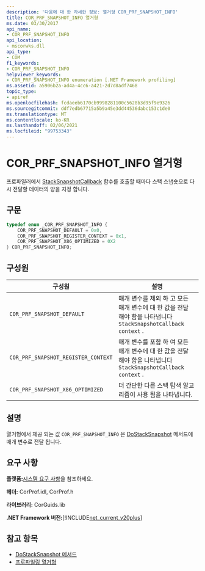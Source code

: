 ```yaml
---
description: '다음에 대 한 자세한 정보: 열거형 COR_PRF_SNAPSHOT_INFO'
title: COR_PRF_SNAPSHOT_INFO 열거형
ms.date: 03/30/2017
api_name:
- COR_PRF_SNAPSHOT_INFO
api_location:
- mscorwks.dll
api_type:
- COM
f1_keywords:
- COR_PRF_SNAPSHOT_INFO
helpviewer_keywords:
- COR_PRF_SNAPSHOT_INFO enumeration [.NET Framework profiling]
ms.assetid: a5906b2a-ad4a-4cc6-a421-2d7d8adf7468
topic_type:
- apiref
ms.openlocfilehash: fcdaeeb6170cb9998281100c5628b3d95f9e9326
ms.sourcegitcommit: ddf7edb67715a5b9a45e3dd44536dabc153c1de0
ms.translationtype: MT
ms.contentlocale: ko-KR
ms.lasthandoff: 02/06/2021
ms.locfileid: "99753343"
---
```

# <a name="cor_prf_snapshot_info-enumeration"></a>COR_PRF_SNAPSHOT_INFO 열거형

프로파일러에서 [StackSnapshotCallback](stacksnapshotcallback-function.md) 함수를 호출할 때마다 스택 스냅숏으로 다시 전달할 데이터의 양을 지정 합니다.  
  
## <a name="syntax"></a>구문  
  
```cpp  
typedef enum _COR_PRF_SNAPSHOT_INFO {  
    COR_PRF_SNAPSHOT_DEFAULT = 0x0,  
    COR_PRF_SNAPSHOT_REGISTER_CONTEXT = 0x1,  
    COR_PRF_SNAPSHOT_X86_OPTIMIZED = 0X2  
} COR_PRF_SNAPSHOT_INFO;  
```  
  
## <a name="members"></a>구성원  
  
|구성원|설명|  
|-------------|-----------------|  
|`COR_PRF_SNAPSHOT_DEFAULT`|매개 변수를 제외 하 고 모든 매개 변수에 대 한 값을 전달 해야 함을 나타냅니다 `StackSnapshotCallback` `context` .|  
|`COR_PRF_SNAPSHOT_REGISTER_CONTEXT`|매개 변수를 포함 하 여 모든 매개 변수에 대 한 값을 전달 해야 함을 나타냅니다 `StackSnapshotCallback` `context` .|  
|`COR_PRF_SNAPSHOT_X86_OPTIMIZED`|더 간단한 다른 스택 탐색 알고리즘이 사용 됨을 나타냅니다.|  
  
## <a name="remarks"></a>설명  

 열거형에서 제공 되는 값 `COR_PRF_SNAPSHOT_INFO` 은 [DoStackSnapshot](icorprofilerinfo2-dostacksnapshot-method.md) 메서드에 매개 변수로 전달 됩니다.  
  
## <a name="requirements"></a>요구 사항  

 **플랫폼:**[시스템 요구 사항](../../get-started/system-requirements.md)을 참조하세요.  
  
 **헤더:** CorProf.idl, CorProf.h  
  
 **라이브러리:** CorGuids.lib  
  
 **.NET Framework 버전:**[!INCLUDE[net_current_v20plus](../../../../includes/net-current-v20plus-md.md)]  
  
## <a name="see-also"></a>참고 항목

- [DoStackSnapshot 메서드](icorprofilerinfo2-dostacksnapshot-method.md)
- [프로파일링 열거형](profiling-enumerations.md)
